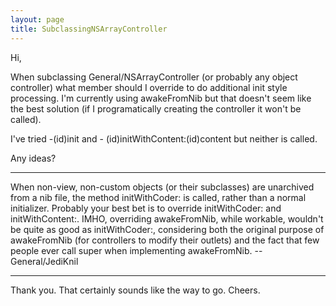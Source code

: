 ```yaml
---
layout: page
title: SubclassingNSArrayController
---
```


Hi,

When subclassing General/NSArrayController (or probably any object controller) what member should I override to do additional init style processing.
I'm currently using awakeFromNib but that doesn't seem like the best solution (if I programatically creating the controller it won't be called).

I've tried -(id)init and - (id)initWithContent:(id)content but neither is called.


Any ideas?

----
When non-view, non-custom objects (or their subclasses) are unarchived from a nib file, the method     initWithCoder: is called, rather than a normal initializer. Probably your best bet is to override     initWithCoder: and     initWithContent:. IMHO, overriding     awakeFromNib, while workable, wouldn't be quite as good as     initWithCoder:, considering both the original purpose of     awakeFromNib (for controllers to modify their outlets) and the fact that few people ever call     super when implementing     awakeFromNib. --General/JediKnil

----
Thank you. That certainly sounds like the way to go. Cheers.
